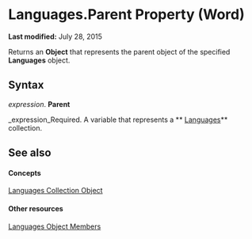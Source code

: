 
# Languages.Parent Property (Word)

 **Last modified:** July 28, 2015

Returns an  **Object** that represents the parent object of the specified **Languages** object.

## Syntax

 _expression_. **Parent**

 _expression_Required. A variable that represents a  ** [Languages](e3b1d3f3-de1b-d2fe-962f-5a589842d1b0.md)** collection.


## See also


#### Concepts


 [Languages Collection Object](e3b1d3f3-de1b-d2fe-962f-5a589842d1b0.md)
#### Other resources


 [Languages Object Members](f638245c-ca4c-5d4b-f118-d3c15f6ecd0e.md)
